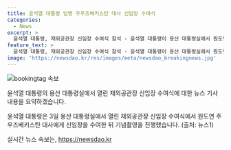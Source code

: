 ```yaml
---
title: 윤석열 대통령 임명 주우즈베키스탄 대사 신임장 수여식
categories:
  - News
excerpt: >
  윤석열 대통령, 재외공관장 신임장 수여식 참석 - 윤석열 대통령이 용산 대통령실에서 원도연 주 우즈베키스탄 대사에게 신임장을 수여하고 기념촬영을 했다. (뉴스1 제공)
feature_text: >
  윤석열 대통령, 재외공관장 신임장 수여식 참석 - 윤석열 대통령이 용산 대통령실에서 원도연 주 우즈베키스탄 대사에게 신임장을 수여하고 기념촬영을 했다. (뉴스1 제공)
image: 'https://newsdao.kr/res/images/meta/newsdao_breakingnews.jpg'
---
```


<p><img src="https://newsdao.kr/res/images/meta/newsdao_breakingnews.jpg" alt="bookingtag 속보" /></p>

<p>윤석열 대통령의 용산 대통령실에서 열린 재외공관장 신임장 수여식에 대한 뉴스 기사 내용을 요약하겠습니다.</p>

<p>윤석열 대통령은 3일 용산 대통령실에서 열린 재외공관장 신임장 수여식에서 원도연 주 우즈베키스탄 대사에게 신임장을 수여한 뒤 기념촬영을 진행했습니다. (출처: 뉴스1)</p>
실시간 뉴스 속보는, <a href="https://newsdao.kr" rel="dofollow">https://newsdao.kr</a>


